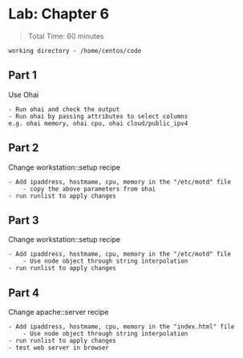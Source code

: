 # Lab: Chapter 6

> Total Time: 60 minutes

`working directory - /home/centos/code`

## Part 1

Use Ohai

```
- Run ohai and check the output
- Run ohai by passing attributes to select columns
e.g. ohai memory, ohai cpu, ohai cloud/public_ipv4

```


## Part 2

Change workstation::setup recipe

```
- Add ipaddress, hostmame, cpu, memory in the "/etc/motd" file
	- copy the above parameters from ohai
- run runlist to apply changes
```


## Part 3

Change workstation::setup recipe

```
- Add ipaddress, hostmame, cpu, memory in the "/etc/motd" file
	- Use node object through string interpolation 
- run runlist to apply changes
```


## Part 4

Change apache::server recipe

```
- Add ipaddress, hostmame, cpu, memory in the "index.html" file
	- Use node object through string interpolation 
- run runlist to apply changes
- test web server in browser
```
